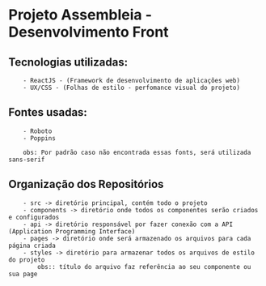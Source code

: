 # Projeto Assembleia - Desenvolvimento Front 

## Tecnologias utilizadas:
        - ReactJS - (Framework de desenvolvimento de aplicações web)
        - UX/CSS - (Folhas de estilo - perfomance visual do projeto)

## Fontes usadas:
        - Roboto
        - Poppins

        obs: Por padrão caso não encontrada essas fonts, será utilizada sans-serif

## Organização dos Repositórios

        - src -> diretório principal, contém todo o projeto
        - components -> diretório onde todos os componentes serão criados e configurados
        - api -> diretório responsável por fazer conexão com a API (Application Programming Interface)
        - pages -> diretório onde será armazenado os arquivos para cada página criada
        - styles -> diretório para armazenar todos os arquivos de estilo do projeto
            obs:: título do arquivo faz referência ao seu componente ou sua page